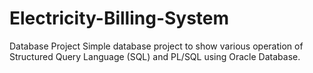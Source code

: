 # Electricity-Billing-System
Database Project
Simple database project to show various operation of Structured Query Language (SQL) and PL/SQL using Oracle Database.
